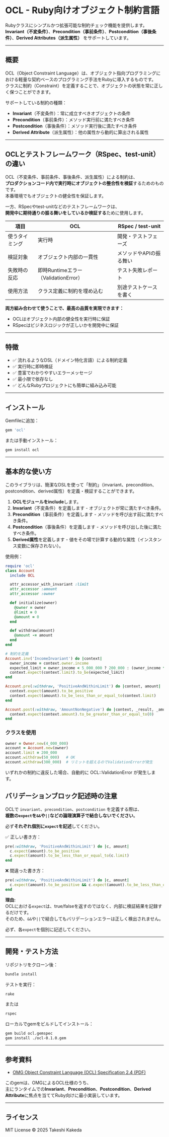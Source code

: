 # OCL - Ruby向けオブジェクト制約言語

Rubyクラスにシンプルかつ拡張可能な制約チェック機能を提供します。  
**Invariant（不変条件）**、**Precondition（事前条件）**、**Postcondition（事後条件）**、**Derived Attributes（派生属性）** をサポートしています。

---

## 概要

OCL（Object Constraint Language）は、オブジェクト指向プログラミングにおける軽量な契約ベースのプログラミング手法をRubyに導入するものです。  
クラスに制約（Constraint）を定義することで、オブジェクトの状態を常に正しく保つことができます。

サポートしている制約の種類：

- **Invariant**（不変条件）：常に成立すべきオブジェクトの条件
- **Precondition**（事前条件）：メソッド実行前に満たすべき条件
- **Postcondition**（事後条件）：メソッド実行後に満たすべき条件
- **Derived Attribute**（派生属性）：他の属性から動的に算出される属性

---

## OCLとテストフレームワーク（RSpec、test-unit）の違い

OCL（不変条件、事前条件、事後条件、派生属性）による制約は、  
**プロダクションコード内で実行時にオブジェクトの整合性を検証**するためのものです。  
本番環境でもオブジェクトの健全性を保証します。

一方、RSpecやtest-unitなどのテストフレームワークは、  
**開発中に期待通りの振る舞いをしているか検証する**ために使用します。

| 項目           | OCL                                | RSpec / test-unit                 |
|----------------|------------------------------------|-----------------------------------|
| 使うタイミング | 実行時                              | 開発・テストフェーズ              |
| 検証対象       | オブジェクト内部の一貫性              | メソッドやAPIの振る舞い           |
| 失敗時の反応   | 即時Runtimeエラー（ValidationError） | テスト失敗レポート               |
| 使用方法       | クラス定義に制約を埋め込む              | 別途テストケースを書く           |

**両方組み合わせて使うことで、最高の品質を実現できます：**
- OCLはオブジェクト内部の健全性を実行時に保証
- RSpecはビジネスロジックが正しいかを開発中に保証

---

## 特徴

- ✅ 流れるようなDSL（ドメイン特化言語）による制約定義
- ✅ 実行時に即時検証
- ✅ 豊富でわかりやすいエラーメッセージ
- ✅ 最小限で依存なし
- ✅ どんなRubyプロジェクトにも簡単に組み込み可能

---

## インストール

Gemfileに追加：

```ruby
gem 'ocl'
```

または手動インストール：

```bash
gem install ocl
```

---

## 基本的な使い方

このライブラリは、簡潔なDSLを使って「制約」（invariant、precondition、postcondition、derived属性）を定義・検証することができます。

1. **OCLモジュールをinclude**します。
2. **Invariant**（不変条件）を定義します - オブジェクトが常に満たすべき条件。
3. **Precondition**（事前条件）を定義します - メソッドを呼び出す前に満たすべき条件。
4. **Postcondition**（事後条件）を定義します - メソッドを呼び出した後に満たすべき条件。
5. **Derived属性**を定義します - 値をその場で計算する動的な属性（インスタンス変数に保存されない）。

使用例：

```ruby
require 'ocl'
class Account
  include OCL

  attr_accessor_with_invariant :limit
  attr_accessor :amount
  attr_accessor :owner

  def initialize(owner)
    @owner = owner
    @limit = 0
    @amount = 0
  end

  def withdraw(amount)
    @amount -= amount
  end
end

# 制約を定義
Account.inv('IncomeInvariant') do |context|
  owner_income = context.owner.income
  expected_limit = owner_income < 5_000_000 ? 200_000 : (owner_income * 0.1).round
  context.expect(context.limit).to_be(expected_limit)
end

Account.pre(:withdraw, 'PositiveAndWithinLimit') do |context, amount|
  context.expect(amount).to_be_positive
  context.expect(amount).to_be_less_than_or_equal_to(context.limit)
end

Account.post(:withdraw, 'AmountNonNegative') do |context, _result, _amount|
  context.expect(context.amount).to_be_greater_than_or_equal_to(0)
end
```

### クラスを使用

```ruby
owner = Owner.new(4_000_000)
account = Account.new(owner)
account.limit = 200_000
account.withdraw(50_000)   # OK
account.withdraw(300_000)  # リミットを超えるのでValidationErrorが発生
```

いずれかの制約に違反した場合、自動的に OCL::ValidationError が発生します。


## バリデーションブロック記述時の注意

OCLで `invariant`、`precondition`、`postcondition` を定義する際は、  
**複数の`expect`を`&&`や`||`などの論理演算子で結合しないでください**。

必ず**それぞれ個別に`expect`を記述**してください。

✅ 正しい書き方：

```ruby
pre(:withdraw, 'PositiveAndWithinLimit') do |c, amount|
  c.expect(amount).to_be_positive
  c.expect(amount).to_be_less_than_or_equal_to(c.limit)
end
```

❌ 間違った書き方：

```ruby
pre(:withdraw, 'PositiveAndWithinLimit') do |c, amount|
  c.expect(amount).to_be_positive && c.expect(amount).to_be_less_than_or_equal_to(c.limit)
end
```

**理由:**  
OCLにおける`expect`は、true/falseを返すのではなく、内部に検証結果を記録するだけです。  
そのため、`&&`や`||`で結合してもバリデーションエラーは正しく検出されません。

必ず、各`expect`を個別に記述してください。

---

## 開発・テスト方法

リポジトリをクローン後：

```bash
bundle install
```

テストを実行：

```bash
rake
```
または

```bash
rspec
```

ローカルでgemをビルドしてインストール：

```bash
gem build ocl.gemspec
gem install ./ocl-0.1.0.gem
```

---

## 参考資料

- [OMG Object Constraint Language (OCL) Specification 2.4 (PDF)](https://www.omg.org/spec/OCL/2.4/PDF)

このgemは、OMGによるOCL仕様のうち、  
主にランタイムでの**Invariant**、**Precondition**、**Postcondition**、**Derived Attribute**に焦点を当ててRuby向けに最小実装しています。

---

## ライセンス

MIT License © 2025 Takeshi Kakeda